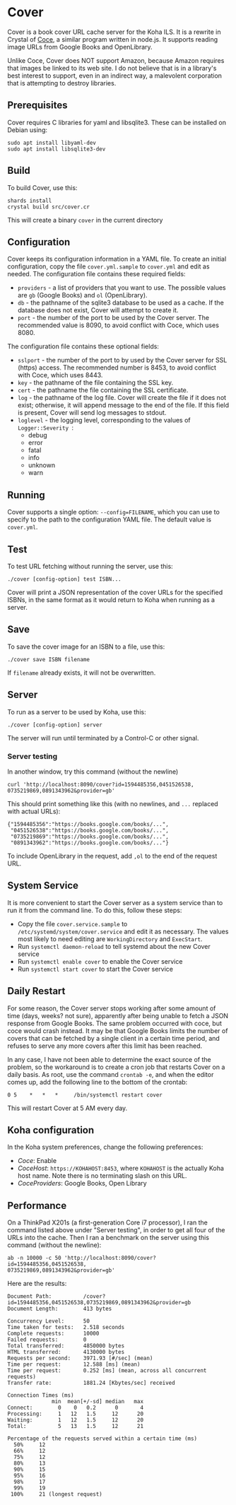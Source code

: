 # Cover

Cover is a book cover URL cache server for the Koha ILS.  It is a rewrite
in Crystal of [Coce](https://github.com/fredericd/coce), a similar program written in node.js.
It supports reading image URLs from Google Books and OpenLibrary.

Unlike Coce, Cover does NOT support Amazon, because Amazon requires that images be linked to its web site.
I do not believe that is in a library's best interest to support, even in an indirect
way, a malevolent corporation that is attempting to destroy libraries.

## Prerequisites

Cover requires C libraries for yaml and libsqlite3.  These can be installed on Debian
using:

    sudo apt install libyaml-dev
    sudo apt install libsqlite3-dev

## Build

To build Cover, use this:

    shards install
    crystal build src/cover.cr

This will create a binary `cover` in the current directory

## Configuration

Cover keeps its configuration information in a YAML file.  To create
an initial configuration, copy the file `cover.yml.sample` to `cover.yml` and edit as needed.
The configuration file contains these required fields:

* `providers` - a list of providers that you want to use.  The possible values
  are `gb` (Google Books) and `ol` (OpenLibrary).
* `db` - the pathname of the sqlite3 database to be used as a cache.  If the
  database does not exist, Cover will attempt to create it.
* `port` - the number of the port to be used by the Cover server.  The recommended
  value is 8090, to avoid conflict with Coce, which uses 8080.

The configuration file contains these optional fields:

* `sslport` - the number of the port to by used by the Cover server for SSL (https) access.
  The recommended number is 8453, to avoid conflict with Coce, which uses 8443.
* `key` - the pathname of the file containing the SSL key.
* `cert` - the pathname the file containing the SSL certificate.
* `log` - the pathname of the log file.  Cover will create the file if it does not
  exist; otherwise, it will append message to the end of the file.  If this field
  is present, Cover will send log messages to stdout.
* `loglevel` - the logging level, corresponding to the values of `Logger::Severity `:
    - debug
    - error
    - fatal
    - info
    - unknown
    - warn

## Running

Cover supports a single option: `--config=FILENAME`, which you can use
to specify to the path to the configuration YAML file.  The default
value is `cover.yml`.

## Test

To test URL fetching without running the server, use this:

    ./cover [config-option] test ISBN...

Cover will print a JSON representation of the cover URLs for the specified
ISBNs, in the same format as it would return to Koha when running as a server.

## Save

To save the cover image for an ISBN to a file, use this:

    ./cover save ISBN filename

If `filename` already exists, it will not be overwritten.

## Server

To run as a server to be used by Koha, use this:

    ./cover [config-option] server

The server will run until terminated by a Control-C or other signal.

### Server testing

In another window, try this command (without the newline)

    curl 'http://localhost:8090/cover?id=1594485356,0451526538,
    0735219869,0891343962&provider=gb'

This should print something like this (with no newlines, and `...` replaced with actual URLs):

    {"1594485356":"https://books.google.com/books/...",
     "0451526538":"https://books.google.com/books/...",
     "0735219869":"https://books.google.com/books/...",
     "0891343962":"https://books.google.com/books/..."}

To include OpenLibrary in the request, add `,ol` to the end of the request URL.

## System Service

It is more convenient to start the Cover server as a system service than to run it
from the command line.  To do this, follow these steps:

* Copy the file `cover.service.sample` to `/etc/systemd/system/cover.service`
  and edit it as necessary.  The values most likely to need editing are `WorkingDirectory`
  and `ExecStart`.
* Run `systemctl daemon-reload` to tell systemd about the new Cover service
* Run `systemctl enable cover` to enable the Cover service
* Run `systemctl start cover` to start the Cover service

## Daily Restart

For some reason, the Cover server stops working after some amount of
time (days, weeks? not sure), apparently after being unable to fetch a
JSON response from Google Books.  The same problem occurred with coce,
but coce would crash instead.  It may be that Google Books limits the
number of covers that can be fetched by a single client in a certain
time period, and refuses to serve any more covers after this limit has
been reached.

In any case, I have not been able to determine the exact source of the
problem, so the workaround is to create a cron job that restarts Cover
on a daily basis.  As root, use the command `crontab -e`, and when the
editor comes up, add the following line to the bottom of the crontab:

    0 5    *   *   *     /bin/systemctl restart cover

This will restart Cover at 5 AM every day.

## Koha configuration

In the Koha system preferences, change the following preferences:

* *Coce*: Enable
* *CoceHost*: `https://KOHAHOST:8453`, where `KOHAHOST` is the actually Koha host name.  Note there is no terminating slash on this URL.
* *CoceProviders*: Google Books, Open Library

## Performance

On a ThinkPad X201s (a first-generation Core i7 processor), I ran the command
listed above under "Server testing", in order to get all four of the URLs into the cache.
Then I ran a benchmark on the server using this command (without the newline):

    ab -n 10000 -c 50 'http://localhost:8090/cover?id=1594485356,0451526538,
    0735219869,0891343962&provider=gb'

Here are the results:

```
Document Path:          /cover?id=1594485356,0451526538,0735219869,0891343962&provider=gb
Document Length:        413 bytes

Concurrency Level:      50
Time taken for tests:   2.518 seconds
Complete requests:      10000
Failed requests:        0
Total transferred:      4850000 bytes
HTML transferred:       4130000 bytes
Requests per second:    3971.93 [#/sec] (mean)
Time per request:       12.588 [ms] (mean)
Time per request:       0.252 [ms] (mean, across all concurrent requests)
Transfer rate:          1881.24 [Kbytes/sec] received

Connection Times (ms)
              min  mean[+/-sd] median   max
Connect:        0    0   0.2      0       4
Processing:     1   12   1.5     12      20
Waiting:        1   12   1.5     12      20
Total:          5   13   1.5     12      21

Percentage of the requests served within a certain time (ms)
  50%     12
  66%     12
  75%     12
  80%     13
  90%     15
  95%     16
  98%     17
  99%     19
 100%     21 (longest request)
```
